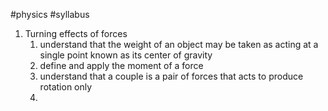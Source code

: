 #physics #syllabus 

1. Turning effects of forces
	1. understand that the weight of an object may be taken as acting at a single point known as its center of gravity
	2. define and apply the moment of a force
	3. understand that a couple is a pair of forces that acts to produce rotation only
	4. 